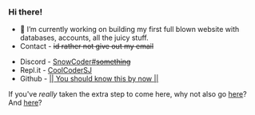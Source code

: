 ### Hi there!

<!--
**CoolCoderSJ/CoolCoderSJ** is a ✨ _special_ ✨ repository because its `README.md` (this file) appears on your GitHub profile.

Here are some ideas to get you started:

- 🔭 I’m currently working on ...
- 🌱 I’m currently learning ...
- 👯 I’m looking to collaborate on ...
- 🤔 I’m looking for help with ...
- 💬 Ask me about ...
- 📫 How to reach me: ...
- 😄 Pronouns: ...
- ⚡ Fun fact: ...
-->


- 🔭 I’m currently working on building my first full blown website with databases, accounts, all the juicy stuff.
- Contact - ~~id rather not give out my email~~ 
* Discord - [SnowCoder#~~something~~ ](https://canary.discord.com)
* Repl.it - [CoolCoderSJ](https://repl.it/@CoolCoderSJ) 
* Github - [|| You should know this by now ||](https://github.com/CoolCoderSJ)

If you've *really* taken the extra step to come here, why not also go [here](https://www.sjportfolio.cf)?
And [here](https://repl.it/@CoolCoderSJ/blog?outputonly=1)?
